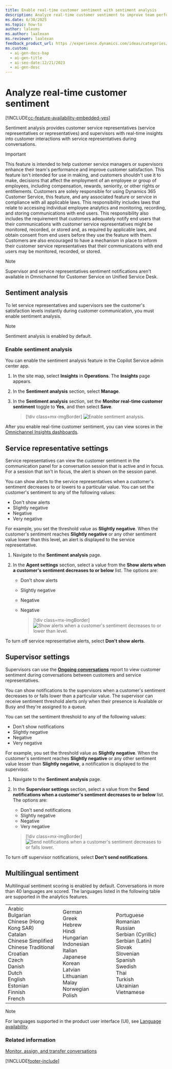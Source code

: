 ```yaml
---
title: Enable real-time customer sentiment with sentiment analysis
description: Analyze real-time customer sentiment to improve team performance and customer satisfaction.
ms.date: 6/30/2025
ms.topic: how-to
author: lalexms
ms.author: laalexan
ms.reviewer: laalexan
feedback_product_url: https //experience.dynamics.com/ideas/categories/list/?category=a7f4a807-de3b-eb11-a813-000d3a579c38&forum=b68e50a6-88d9-e811-a96b-000d3a1be7ad
ms.custom:
  - ai-gen-docs-bap
  - ai-gen-title
  - ai-seo-date:12/21/2023
  - ai-gen-desc
---
```


# Analyze real-time customer sentiment

[!INCLUDE[cc-feature-availability-embedded-yes](../../includes/cc-feature-availability.md)]

Sentiment analysis provides customer service representatives (service representatives or representatives) and supervisors with real-time insights into customer interactions with service representatives during conversations.

> [!IMPORTANT]
> This feature is intended to help customer service managers or supervisors enhance their team's performance and improve customer satisfaction. This feature isn't intended for use in making, and customers shouldn't use it to make, decisions that affect the employment of an employee or group of employees, including compensation, rewards, seniority, or other rights or entitlements. Customers are solely responsible for using Dynamics 365 Customer Service, this feature, and any associated feature or service in compliance with all applicable laws. This responsibility includes laws that relate to accessing individual employee analytics and monitoring, recording, and storing communications with end users. This responsibility also includes the requirement that customers adequately notify end users that their communications with customer service representatives might be monitored, recorded, or stored and, as required by applicable laws, and obtain consent from end users before they use the feature with them. Customers are also encouraged to have a mechanism in place to inform their customer service representatives that their communications with end users may be monitored, recorded, or stored.

> [!NOTE]
> Supervisor and service representatives sentiment notifications aren't available in Omnichannel for Customer Service on Unified Service Desk.

## Sentiment analysis

To let service representatives and supervisors see the customer's satisfaction levels instantly during customer communication, you must enable sentiment analysis.

> [!NOTE]
> Sentiment analysis is enabled by default.

### Enable sentiment analysis

You can enable the sentiment analysis feature in the Copilot Service admin center app.

1. In the site map, select **Insights** in **Operations**. The **Insights** page appears.
1. In the **Sentiment analysis** section, select **Manage**.
1. In the **Sentiment analysis** section, set the **Monitor real-time customer sentiment** toggle to **Yes**, and then select **Save**.

    > [!div class=mx-imgBorder]
    > ![Enable sentiment analysis.](../media/monitor-real-time.png "Enable sentiment analysis")

After you enable real-time customer sentiment, you can view scores in the [Omnichannel Insights dashboards](../implement/configure-historical-sentiment-dashboard-supervisor.md).

## Service representative settings

Service representatives can view the customer sentiment in the communication panel for a conversation session that is active and in focus. For a session that isn't in focus, the alert is shown on the session panel.

You can show alerts to the service representatives when a customer's sentiment decreases to or lowers to a particular value. You can set the customer's sentiment to any of the following values:

- Don't show alerts
- Slightly negative
- Negative
- Very negative

For example, you set the threshold value as **Slightly negative**. When the customer's sentiment reaches **Slightly negative** or any other sentiment value lower than this level, an alert is displayed to the service representative.

1. Navigate to the **Sentiment analysis** page.
2. In the **Agent settings** section, select a value from the **Show alerts when a customer's sentiment decreases to or below** list. The options are:

    - Don't show alerts
    - Slightly negative
    - Negative
    - Negative

      > [!div class=mx-imgBorder]
      > ![Show alerts when a customer's sentiment decreases to or lower than level.](../media/monitor-real-time-agent.png "Show alerts when a customer's sentiment decreases to falls lower than a value")

To turn off service representative alerts, select **Don't show alerts**.

## Supervisor settings

Supervisors can use the [**Ongoing conversations**](../use/realtime-ongoing.md) report to view customer sentiment during conversations between customers and service representatives.

You can show notifications to the supervisors when a customer's sentiment decreases to or falls lower than a particular value. The supervisor can receive sentiment threshold alerts only when their presence is Available or Busy and they're assigned to a queue.

You can set the sentiment threshold to any of the following values:

- Don't show notifications
- Slightly negative
- Negative
- Very negative

For example, you set the threshold value as **Slightly negative**. When the customer's sentiment reaches **Slightly negative** or any other sentiment value lesser than **Slightly negative**, a notification is displayed to the supervisor.

1. Navigate to the **Sentiment analysis** page.
2. In the **Supervisor settings** section, select a value from the **Send notifications when a customer's sentiment decreases to or below** list. The options are:

    - Don't send notifications
    - Slightly negative
    - Negative
    - Very negative

    > [!div class=mx-imgBorder]
    > ![Send notifications when a customer's sentiment decreases to or falls lower.](../media/monitor-real-time-supervisor.png "Send notifications when a customer's sentiment decreases to or falls lower")

To turn off supervisor notifications, select **Don't send notifications**.

## Multilingual sentiment

Multilingual sentiment scoring is enabled by default. Conversations in more than 40 languages are scored. The languages listed in the following table are supported in the analytics features.

<table>
<tbody>
<colgroup span = "3">
<col width = "34%"></col>
<col width = "33%"></col>
<col width = "33%"></col>
</colgroup>
<tr>
<td>Arabic<br>
Bulgarian<br>
Chinese (Hong Kong SAR)<br>
Catalan<br>
Chinese Simplified<br>
Chinese Traditional<br>
Croatian<br>
Czech<br>
Danish<br>
Dutch<br>
English<br>
Estonian<br>
Finnish<br>
French<br>
</td>
<td>German<br>
Greek<br>
Hebrew<br>
Hindi<br>
Hungarian<br>
Indonesian<br>
Italian<br>
Japanese<br>
Korean<br>
Latvian<br>
Lithuanian<br>
Malay<br>
Norwegian<br>
Polish<br>
</td>
<td>Portuguese<br>
Romanian<br>
Russian<br>
Serbian (Cyrillic)<br>
Serbian (Latin)<br>
Slovak<br>
Slovenian<br>
Spanish<br>
Swedish<br>
Thai<br>
Turkish<br>
Ukrainian<br>
Vietnamese<br>
</td>
</tbody>
</table>

> [!NOTE]
> For languages supported in the product user interface (UI), see [Language availability](../implement/international-availability.md).

### Related information

[Monitor, assign, and transfer conversations](../use/monitor-conversations.md)


[!INCLUDE[footer-include](../../includes/footer-banner.md)]

